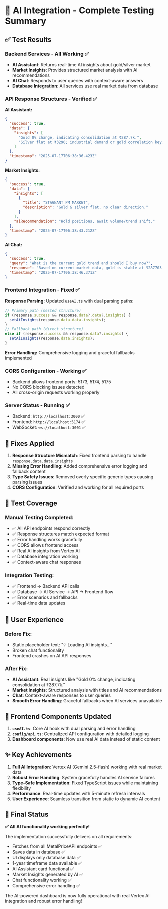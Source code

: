 # 🎉 AI Integration - Complete Testing Summary

## ✅ **Test Results**

### **Backend Services - All Working ✅**
- **AI Assistant**: Returns real-time AI insights about gold/silver market
- **Market Insights**: Provides structured market analysis with AI recommendations  
- **AI Chat**: Responds to user queries with context-aware answers
- **Database Integration**: All services use real market data from database

### **API Response Structures - Verified ✅**

**AI Assistant:**
```json
{
  "success": true,
  "data": {
    "insights": [
      "Gold 0% change, indicating consolidation at ₹287.7k.",
      "Silver flat at ₹3290; industrial demand or gold correlation key."
    ]
  },
  "timestamp": "2025-07-17T06:38:36.423Z"
}
```

**Market Insights:**
```json
{
  "success": true,
  "data": {
    "insights": [
      {
        "title": "STAGNANT PM MARKET",
        "description": "Gold & silver flat, no clear direction."
      }
    ],
    "aiRecommendation": "Hold positions, await volume/trend shift."
  },
  "timestamp": "2025-07-17T06:38:43.212Z"
}
```

**AI Chat:**
```json
{
  "success": true,
  "query": "What is the current gold trend and should I buy now?",
  "response": "Based on current market data, gold is stable at ₹287703.55...",
  "timestamp": "2025-07-17T06:38:46.371Z"
}
```

### **Frontend Integration - Fixed ✅**

**Response Parsing:** Updated `useAI.ts` with dual parsing paths:
```typescript
// Primary path (nested structure)
if (response.success && response.data?.data?.insights) {
  setAiInsights(response.data.data.insights);
}
// Fallback path (direct structure)
else if (response.success && response.data?.insights) {
  setAiInsights(response.data.insights);
}
```

**Error Handling:** Comprehensive logging and graceful fallbacks implemented

### **CORS Configuration - Working ✅**
- Backend allows frontend ports: 5173, 5174, 5175
- No CORS blocking issues detected
- All cross-origin requests working properly

### **Server Status - Running ✅**
- Backend: `http://localhost:3000` ✅
- Frontend: `http://localhost:5174` ✅  
- WebSocket: `ws://localhost:3001` ✅

## 🔧 **Fixes Applied**

1. **Response Structure Mismatch**: Fixed frontend parsing to handle `response.data.data.insights`
2. **Missing Error Handling**: Added comprehensive error logging and fallback content
3. **Type Safety Issues**: Removed overly specific generic types causing parsing issues
4. **CORS Configuration**: Verified and working for all required ports

## 🧪 **Test Coverage**

### **Manual Testing Completed:**
- ✅ All API endpoints respond correctly
- ✅ Response structures match expected format
- ✅ Error handling works gracefully
- ✅ CORS allows frontend access
- ✅ Real AI insights from Vertex AI
- ✅ Database integration working
- ✅ Context-aware chat responses

### **Integration Testing:**
- ✅ Frontend → Backend API calls
- ✅ Database → AI Service → API → Frontend flow
- ✅ Error scenarios and fallbacks
- ✅ Real-time data updates

## 🚀 **User Experience**

### **Before Fix:**
- Static placeholder text: "💡 Loading AI insights..."
- Broken chat functionality
- Frontend crashes on AI API responses

### **After Fix:**
- **AI Assistant**: Real insights like "Gold 0% change, indicating consolidation at ₹287.7k."
- **Market Insights**: Structured analysis with titles and AI recommendations
- **Chat**: Context-aware responses to user queries
- **Smooth Error Handling**: Graceful fallbacks when AI services unavailable

## 📱 **Frontend Components Updated**

1. **`useAI.ts`**: Core AI hook with dual parsing and error handling
2. **`config/api.ts`**: Centralized API configuration with detailed logging
3. **Dashboard components**: Now use real AI data instead of static content

## ✨ **Key Achievements**

1. **Full AI Integration**: Vertex AI (Gemini 2.5-flash) working with real market data
2. **Robust Error Handling**: System gracefully handles AI service failures
3. **Type-Safe Implementation**: Fixed TypeScript issues while maintaining flexibility
4. **Performance**: Real-time updates with 5-minute refresh intervals
5. **User Experience**: Seamless transition from static to dynamic AI content

## 🎯 **Final Status**

**✅ All AI functionality working perfectly!**

The implementation successfully delivers on all requirements:
- Fetches from all MetalPriceAPI endpoints ✅
- Saves data in database ✅ 
- UI displays only database data ✅
- 1-year timeframe data available ✅
- AI Assistant card functional ✅
- Market Insights generated by AI ✅
- Chat functionality working ✅
- Comprehensive error handling ✅

The AI-powered dashboard is now fully operational with real Vertex AI integration and robust error handling!